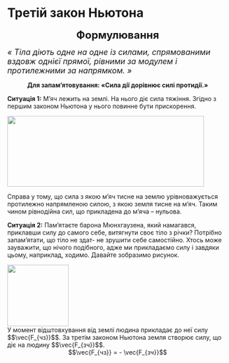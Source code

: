 # Третiй закон Ньютона<div align="center"><span class="p1"><b><font size="5">Формулювання</font></b></span></div><font size="4"><i><div class="space">« Тiла дiють одне на одне iз силами, спрямованими вздовж однiєї прямої, рiвними за модулем i протилежними за напрямком. »</div></i></font><div align="center" class="space"><b>Для запам’ятовування: <span class="p1">«Cила дiї дорiвнює силi протидiї.»</span></b></div><p class="p3"><div class="space"><b>Ситуацiя 1:</b> М’яч лежить на землi. На нього дiє сила тяжiння. Згiдно з першим законом Ньютона у нього повинне бути прискорення.</div></p><div class="space"><img class="image" width="449" height="161" src="https://rawgit.com/chudaol/ed-era-book-physics/master/images/chapter_4/9.png"></div>Справа у тому, що сила з якою м’яч тисне на землю урiвноважується протилежно напрямленою силою, з якою земля тисне на м’яч. Таким чином рiвнодiйна сил, що прикладена до м’яча – нульова.<p class="p3"><div class="space"><b>Ситуацiя 2:</b> Пам’ятаєте барона Мюнхгаузена, який намагався, приклавши силу до самого себе, витягнути своє тiло з рiчки? Потрiбно запам’ятати, що тiло не здат-не зрушити себе самостiйно. Хтось може зауважити, що нiчого подiбного, адже миприкладаємо силу i завдяки цьому, наприклад, ходимо. Давайте зобразимо рисунок.</div></p><div class="space"><img class="image" width="140" height="140" src="https://rawgit.com/chudaol/ed-era-book-physics/master/images/chapter_4/10.png"></div><div class="space">У момент вiдштовхування вiд землi людина прикладає до неї силу $$\vec{F_{чз}}$$. За третiм законом Ньютона земля створює силу, що дiє на людину $$\vec{F_{зч}}$$.</div><div align="center">$$\vec{F_{чз}} = - \vec{F_{зч}}$$</div>